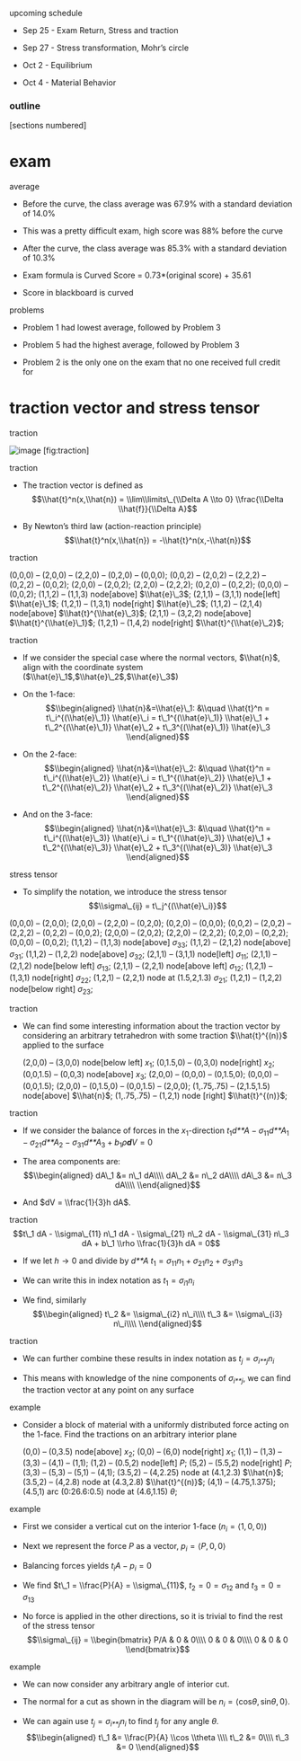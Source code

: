 <span>upcoming schedule</span>

-   Sep 25 - Exam Return, Stress and traction

-   Sep 27 - Stress transformation, Mohr’s circle

-   Oct 2 - Equilibrium

-   Oct 4 - Material Behavior

### outline

\[sections numbered\]

exam
====

<span>average</span>

-   Before the curve, the class average was 67.9% with a standard deviation of 14.0%

-   This was a pretty difficult exam, high score was 88% before the curve

-   After the curve, the class average was 85.3% with a standard deviation of 10.3%

-   Exam formula is Curved Score = 0.73\*(original score) + 35.61

-   Score in blackboard is curved

<span>problems</span>

-   Problem 1 had lowest average, followed by Problem 3

-   Problem 5 had the highest average, followed by Problem 3

-   Problem 2 is the only one on the exam that no one received full credit for

traction vector and stress tensor
=================================

<span>traction</span>

<img src="../Figures/traction" alt="image" /> \[fig:traction\]

<span>traction</span>

-   The traction vector is defined as
    $$\\hat{t}^n(x,\\hat{n}) = \\lim\\limits\_{\\Delta A \\to 0} \\frac{\\Delta \\hat{f}}{\\Delta A}$$

-   By Newton’s third law (action-reaction principle)
    $$\\hat{t}^n(x,\\hat{n}) = -\\hat{t}^n(x,-\\hat{n})$$

<span>traction</span>

(0,0,0) – (2,0,0) – (2,2,0) – (0,2,0) – (0,0,0); (0,0,2) – (2,0,2) – (2,2,2) – (0,2,2) – (0,0,2); (2,0,0) – (2,0,2); (2,2,0) – (2,2,2); (0,2,0) – (0,2,2); (0,0,0) – (0,0,2); (1,1,2) – (1,1,3) node\[above\] <span>$\\hat{e}\_3$</span>; (2,1,1) – (3,1,1) node\[left\] <span>$\\hat{e}\_1$</span>; (1,2,1) – (1,3,1) node\[right\] <span>$\\hat{e}\_2$</span>; (1,1,2) – (2,1,4) node\[above\] <span>$\\hat{t}^{\\hat{e}\_3}$</span>; (2,1,1) – (3,2,2) node\[above\] <span>$\\hat{t}^{\\hat{e}\_1}$</span>; (1,2,1) – (1,4,2) node\[right\] <span>$\\hat{t}^{\\hat{e}\_2}$</span>;

<span>traction</span>

-   If we consider the special case where the normal vectors, $\\hat{n}$, align with the coordinate system ($\\hat{e}\_1$,$\\hat{e}\_2$,$\\hat{e}\_3$)

-   On the 1-face:
    $$\\begin{aligned}
            \\hat{n}&=\\hat{e}\_1: &\\quad \\hat{t}^n = t\_i^{(\\hat{e}\_1)} \\hat{e}\_i = t\_1^{(\\hat{e}\_1)} \\hat{e}\_1 + t\_2^{(\\hat{e}\_1)} \\hat{e}\_2 + t\_3^{(\\hat{e}\_1)} \\hat{e}\_3
            \\end{aligned}$$

-   On the 2-face:
    $$\\begin{aligned}
            \\hat{n}&=\\hat{e}\_2: &\\quad \\hat{t}^n = t\_i^{(\\hat{e}\_2)} \\hat{e}\_i = t\_1^{(\\hat{e}\_2)} \\hat{e}\_1 + t\_2^{(\\hat{e}\_2)} \\hat{e}\_2 + t\_3^{(\\hat{e}\_2)} \\hat{e}\_3
            \\end{aligned}$$

-   And on the 3-face:
    $$\\begin{aligned}
            \\hat{n}&=\\hat{e}\_3: &\\quad \\hat{t}^n = t\_i^{(\\hat{e}\_3)} \\hat{e}\_i = t\_1^{(\\hat{e}\_3)} \\hat{e}\_1 + t\_2^{(\\hat{e}\_3)} \\hat{e}\_2 + t\_3^{(\\hat{e}\_3)} \\hat{e}\_3
            \\end{aligned}$$

<span>stress tensor</span>

-   To simplify the notation, we introduce the stress tensor
    $$\\sigma\_{ij} = t\_j^{(\\hat{e}\_i)}$$

(0,0,0) – (2,0,0); (2,0,0) – (2,2,0) – (0,2,0); (0,2,0) – (0,0,0); (0,0,2) – (2,0,2) – (2,2,2) – (0,2,2) – (0,0,2); (2,0,0) – (2,0,2); (2,2,0) – (2,2,2); (0,2,0) – (0,2,2); (0,0,0) – (0,0,2); (1,1,2) – (1,1,3) node\[above\] <span>*σ*<sub>33</sub></span>; (1,1,2) – (2,1,2) node\[above\] <span>*σ*<sub>31</sub></span>; (1,1,2) – (1,2,2) node\[above\] <span>*σ*<sub>32</sub></span>; (2,1,1) – (3,1,1) node\[left\] <span>*σ*<sub>11</sub></span>; (2,1,1) – (2,1,2) node\[below left\] <span>*σ*<sub>13</sub></span>; (2,1,1) – (2,2,1) node\[above left\] <span>*σ*<sub>12</sub></span>; (1,2,1) – (1,3,1) node\[right\] <span>*σ*<sub>22</sub></span>; (1,2,1) – (2,2,1) node at (1.5,2,1.3) <span>*σ*<sub>21</sub></span>; (1,2,1) – (1,2,2) node\[below right\] <span>*σ*<sub>23</sub></span>;

<span>traction</span>

-   We can find some interesting information about the traction vector by considering an arbitrary tetrahedron with some traction $\\hat{t}^{(n)}$ applied to the surface

    (2,0,0) – (3,0,0) node\[below left\] <span>*x*<sub>1</sub></span>; (0,1.5,0) – (0,3,0) node\[right\] <span>*x*<sub>2</sub></span>; (0,0,1.5) – (0,0,3) node\[above\] <span>*x*<sub>3</sub></span>; (2,0,0) – (0,0,0) – (0,1.5,0); (0,0,0) – (0,0,1.5); (2,0,0) – (0,1.5,0) – (0,0,1.5) – (2,0,0); (1,.75,.75) – (2,1.5,1.5) node\[above\] <span>$\\hat{n}$</span>; (1,.75,.75) – (1,2,1) node \[right\] <span>$\\hat{t}^{(n)}$</span>;

<span>traction</span>

-   If we consider the balance of forces in the *x*<sub>1</sub>-direction
    *t*<sub>1</sub>*d**A* − *σ*<sub>11</sub>*d**A*<sub>1</sub> − *σ*<sub>21</sub>*d**A*<sub>2</sub> − *σ*<sub>31</sub>*d**A*<sub>3</sub> + *b*<sub>1</sub>*ρ**d**V* = 0

-   The area components are:
    $$\\begin{aligned}
            dA\_1 &= n\_1 dA\\\\
            dA\_2 &= n\_2 dA\\\\
            dA\_3 &= n\_3 dA\\\\
            \\end{aligned}$$

-   And $dV = \\frac{1}{3}h dA$.

<span>traction</span>
$$t\_1 dA - \\sigma\_{11} n\_1 dA - \\sigma\_{21} n\_2 dA - \\sigma\_{31} n\_3 dA + b\_1 \\rho \\frac{1}{3}h dA = 0$$

-   If we let *h* → 0 and divide by *d**A*
    *t*<sub>1</sub> = *σ*<sub>11</sub>*n*<sub>1</sub> + *σ*<sub>21</sub>*n*<sub>2</sub> + *σ*<sub>31</sub>*n*<sub>3</sub>

-   We can write this in index notation as
    *t*<sub>1</sub> = *σ*<sub>*i*1</sub>*n*<sub>*i*</sub>

-   We find, similarly
    $$\\begin{aligned}
            t\_2 &= \\sigma\_{i2} n\_i\\\\
            t\_3 &= \\sigma\_{i3} n\_i\\\\
            \\end{aligned}$$

<span>traction</span>

-   We can further combine these results in index notation as
    *t*<sub>*j*</sub> = *σ*<sub>*i**j*</sub>*n*<sub>*i*</sub>

-   This means with knowledge of the nine components of *σ*<sub>*i**j*</sub>, we can find the traction vector at any point on any surface

<span>example</span>

-   Consider a block of material with a uniformly distributed force acting on the 1-face. Find the tractions on an arbitrary interior plane

    (0,0) – (0,3.5) node\[above\] <span>*x*<sub>2</sub></span>; (0,0) – (6,0) node\[right\] <span>*x*<sub>1</sub></span>; (1,1) – (1,3) – (3,3) – (4,1) – (1,1); (1,2) – (0.5,2) node\[left\] <span>*P*</span>; (5,2) – (5.5,2) node\[right\] <span>*P*</span>; (3,3) – (5,3) – (5,1) – (4,1); (3.5,2) – (4,2.25) node at (4.1,2.3) <span>$\\hat{n}$</span>; (3.5,2) – (4,2.8) node at (4.3,2.8) <span>$\\hat{t}^{(n)}$</span>; (4,1) – (4.75,1.375); (4.5,1) arc (0:26.6:0.5) node at (4.6,1.15) <span>*θ*</span>;

<span>example</span>

-   First we consider a vertical cut on the interior 1-face (*n*<sub>*i*</sub> = ⟨1, 0, 0⟩)

-   Next we represent the force *P* as a vector, *p*<sub>*i*</sub> = ⟨*P*, 0, 0⟩

-   Balancing forces yields
    *t*<sub>*i*</sub>*A* − *p*<sub>*i*</sub> = 0

-   We find $t\_1 = \\frac{P}{A} = \\sigma\_{11}$, *t*<sub>2</sub> = 0 = *σ*<sub>12</sub> and *t*<sub>3</sub> = 0 = *σ*<sub>13</sub>

-   No force is applied in the other directions, so it is trivial to find the rest of the stress tensor
    $$\\sigma\_{ij} = \\begin{bmatrix}
            P/A & 0 & 0\\\\
            0 & 0 & 0\\\\
            0 & 0 & 0
            \\end{bmatrix}$$

<span>example</span>

-   We can now consider any arbitrary angle of interior cut.

-   The normal for a cut as shown in the diagram will be *n*<sub>*i*</sub> = ⟨cos*θ*, sin*θ*, 0⟩.

-   We can again use *t*<sub>*j*</sub> = *σ*<sub>*i**j*</sub>*n*<sub>*i*</sub> to find *t*<sub>*j*</sub> for any angle *θ*.
    $$\\begin{aligned}
            t\_1 &= \\frac{P}{A} \\cos \\theta \\\\
            t\_2 &= 0\\\\
            t\_3 &= 0
            \\end{aligned}$$


